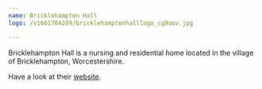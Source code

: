```yaml
---
name: Bricklehampton Hall
logo: /v1661784209/bricklehamptonhalllogo_cg9uov.jpg

---
```

Bricklehampton Hall is a nursing and residential home located in the village of Bricklehampton, Worcestershire. 

Have a look at their [website](https://www.bricklehamptonhall.co.uk "Bricklehampton Hall Website").